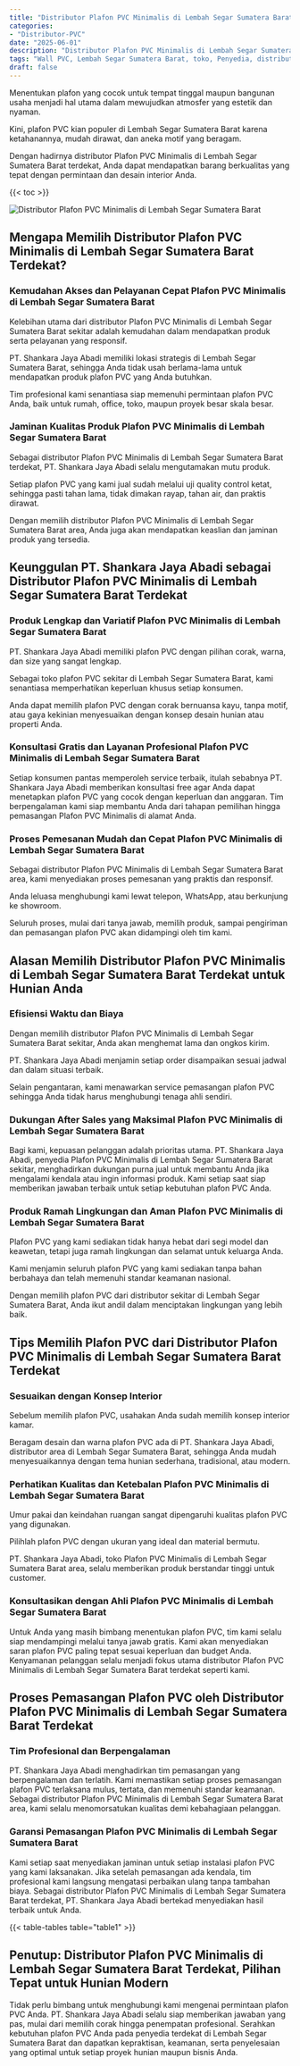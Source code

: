 ```yaml
---
title: "Distributor Plafon PVC Minimalis di Lembah Segar Sumatera Barat"
categories: 
- "Distributor-PVC"
date: "2025-06-01"
description: "Distributor Plafon PVC Minimalis di Lembah Segar Sumatera Barat bagi hunian, kantor, serta toko. Produk terbaik, variasi motif, warna modern, dengan layanan instalasi dikerjakan oleh tim ahli serta kepastian resmi!|Jasa penyediaan Plafon PVC Minimalis di Lembah Segar Sumatera Barat untuk kebutuhan hunian, perkantoran, maupun ritel, beserta panel terbaik dan pemasangan oleh teknisi berpengalaman dan kepastian resmi.|Solusi Plafon PVC Minimalis di Lembah Segar Sumatera Barat yang andal bagi hunian, kantor, dan toko, dengan material berkualitas dan instalasi dikerjakan oleh teknisi berpengalaman dan kepastian resmi.|Distribusi Plafon PVC Minimalis di Lembah Segar Sumatera Barat bagi rumah, kantor, dan ritel, beserta produk unggulan dan pemasangan oleh teknisi profesional, disertai dengan garansi resmi.}"
tags: "Wall PVC, Lembah Segar Sumatera Barat, toko, Penyedia, distributor"
draft: false
---
```


Menentukan plafon yang cocok untuk tempat tinggal maupun bangunan usaha menjadi hal utama dalam mewujudkan atmosfer yang estetik dan nyaman.

Kini, plafon PVC kian populer di Lembah Segar Sumatera Barat karena ketahanannya, mudah dirawat, dan aneka motif yang beragam.

Dengan hadirnya distributor Plafon PVC Minimalis di Lembah Segar Sumatera Barat terdekat, Anda dapat mendapatkan barang berkualitas yang tepat dengan permintaan dan desain interior Anda.

{{< toc >}}

![Distributor Plafon PVC Minimalis di Lembah Segar Sumatera Barat](/images/Distributor-PVC/Distributor-Plafon-PVC-Minimalis-di-Lembah-Segar-Sumatera-Barat.png)


## Mengapa Memilih Distributor Plafon PVC Minimalis di Lembah Segar Sumatera Barat Terdekat?

### Kemudahan Akses dan Pelayanan Cepat Plafon PVC Minimalis di Lembah Segar Sumatera Barat

Kelebihan utama dari distributor Plafon PVC Minimalis di Lembah Segar Sumatera Barat sekitar adalah kemudahan dalam mendapatkan produk serta pelayanan yang responsif.

PT. Shankara Jaya Abadi memiliki lokasi strategis di Lembah Segar Sumatera Barat, sehingga Anda tidak usah berlama-lama untuk mendapatkan produk plafon PVC yang Anda butuhkan.

Tim profesional kami senantiasa siap memenuhi permintaan plafon PVC Anda, baik untuk rumah, office, toko, maupun proyek besar skala besar.

### Jaminan Kualitas Produk Plafon PVC Minimalis di Lembah Segar Sumatera Barat

Sebagai distributor Plafon PVC Minimalis di Lembah Segar Sumatera Barat terdekat, PT. Shankara Jaya Abadi selalu mengutamakan mutu produk.

Setiap plafon PVC yang kami jual sudah melalui uji quality control ketat, sehingga pasti tahan lama, tidak dimakan rayap, tahan air, dan praktis dirawat.

Dengan memilih distributor Plafon PVC Minimalis di Lembah Segar Sumatera Barat area, Anda juga akan mendapatkan keaslian dan jaminan produk yang tersedia.

## Keunggulan PT. Shankara Jaya Abadi sebagai Distributor Plafon PVC Minimalis di Lembah Segar Sumatera Barat Terdekat

### Produk Lengkap dan Variatif Plafon PVC Minimalis di Lembah Segar Sumatera Barat

PT. Shankara Jaya Abadi memiliki plafon PVC dengan pilihan corak, warna, dan size yang sangat lengkap.

Sebagai toko plafon PVC sekitar di Lembah Segar Sumatera Barat, kami senantiasa memperhatikan keperluan khusus setiap konsumen.

Anda dapat memilih plafon PVC dengan corak bernuansa kayu, tanpa motif, atau gaya kekinian menyesuaikan dengan konsep desain hunian atau properti Anda.

### Konsultasi Gratis dan Layanan Profesional Plafon PVC Minimalis di Lembah Segar Sumatera Barat

Setiap konsumen pantas memperoleh service terbaik, itulah sebabnya PT. Shankara Jaya Abadi memberikan konsultasi free agar Anda dapat menetapkan plafon PVC yang cocok dengan keperluan dan anggaran. Tim berpengalaman kami siap membantu Anda dari tahapan pemilihan hingga pemasangan Plafon PVC Minimalis di alamat Anda.

### Proses Pemesanan Mudah dan Cepat Plafon PVC Minimalis di Lembah Segar Sumatera Barat

Sebagai distributor Plafon PVC Minimalis di Lembah Segar Sumatera Barat area, kami menyediakan proses pemesanan yang praktis dan responsif.

Anda leluasa menghubungi kami lewat telepon, WhatsApp, atau berkunjung ke showroom.

Seluruh proses, mulai dari tanya jawab, memilih produk, sampai pengiriman dan pemasangan plafon PVC akan didampingi oleh tim kami.

## Alasan Memilih Distributor Plafon PVC Minimalis di Lembah Segar Sumatera Barat Terdekat untuk Hunian Anda

### Efisiensi Waktu dan Biaya

Dengan memilih distributor Plafon PVC Minimalis di Lembah Segar Sumatera Barat sekitar, Anda akan menghemat lama dan ongkos kirim.

PT. Shankara Jaya Abadi menjamin setiap order disampaikan sesuai jadwal dan dalam situasi terbaik.

Selain pengantaran, kami menawarkan service pemasangan plafon PVC sehingga Anda tidak harus menghubungi tenaga ahli sendiri.

### Dukungan After Sales yang Maksimal Plafon PVC Minimalis di Lembah Segar Sumatera Barat

Bagi kami, kepuasan pelanggan adalah prioritas utama. PT. Shankara Jaya Abadi, penyedia Plafon PVC Minimalis di Lembah Segar Sumatera Barat sekitar, menghadirkan dukungan purna jual untuk membantu Anda jika mengalami kendala atau ingin informasi produk. Kami setiap saat siap memberikan jawaban terbaik untuk setiap kebutuhan plafon PVC Anda.

### Produk Ramah Lingkungan dan Aman Plafon PVC Minimalis di Lembah Segar Sumatera Barat

Plafon PVC yang kami sediakan tidak hanya hebat dari segi model dan keawetan, tetapi juga ramah lingkungan dan selamat untuk keluarga Anda.

Kami menjamin seluruh plafon PVC yang kami sediakan tanpa bahan berbahaya dan telah memenuhi standar keamanan nasional.

Dengan memilih plafon PVC dari distributor sekitar di Lembah Segar Sumatera Barat, Anda ikut andil dalam menciptakan lingkungan yang lebih baik.

## Tips Memilih Plafon PVC dari Distributor Plafon PVC Minimalis di Lembah Segar Sumatera Barat Terdekat

### Sesuaikan dengan Konsep Interior

Sebelum memilih plafon PVC, usahakan Anda sudah memilih konsep interior kamar.

Beragam desain dan warna plafon PVC ada di PT. Shankara Jaya Abadi, distributor area di Lembah Segar Sumatera Barat, sehingga Anda mudah menyesuaikannya dengan tema hunian sederhana, tradisional, atau modern.

### Perhatikan Kualitas dan Ketebalan Plafon PVC Minimalis di Lembah Segar Sumatera Barat

Umur pakai dan keindahan ruangan sangat dipengaruhi kualitas plafon PVC yang digunakan.

Pilihlah plafon PVC dengan ukuran yang ideal dan material bermutu.

PT. Shankara Jaya Abadi, toko Plafon PVC Minimalis di Lembah Segar Sumatera Barat area, selalu memberikan produk berstandar tinggi untuk customer.

### Konsultasikan dengan Ahli Plafon PVC Minimalis di Lembah Segar Sumatera Barat

Untuk Anda yang masih bimbang menentukan plafon PVC, tim kami selalu siap mendampingi melalui tanya jawab gratis. Kami akan menyediakan saran plafon PVC paling tepat sesuai keperluan dan budget Anda. Kenyamanan pelanggan selalu menjadi fokus utama distributor Plafon PVC Minimalis di Lembah Segar Sumatera Barat terdekat seperti kami.

## Proses Pemasangan Plafon PVC oleh Distributor Plafon PVC Minimalis di Lembah Segar Sumatera Barat Terdekat

### Tim Profesional dan Berpengalaman

PT. Shankara Jaya Abadi menghadirkan tim pemasangan yang berpengalaman dan terlatih. Kami memastikan setiap proses pemasangan plafon PVC terlaksana mulus, tertata, dan memenuhi standar keamanan. Sebagai distributor Plafon PVC Minimalis di Lembah Segar Sumatera Barat area, kami selalu menomorsatukan kualitas demi kebahagiaan pelanggan.

### Garansi Pemasangan Plafon PVC Minimalis di Lembah Segar Sumatera Barat

Kami setiap saat menyediakan jaminan untuk setiap instalasi plafon PVC yang kami laksanakan. Jika setelah pemasangan ada kendala, tim profesional kami langsung mengatasi perbaikan ulang tanpa tambahan biaya. Sebagai distributor Plafon PVC Minimalis di Lembah Segar Sumatera Barat terdekat, PT. Shankara Jaya Abadi bertekad menyediakan hasil terbaik untuk Anda.

{{< table-tables table="table1" >}}

## Penutup: Distributor Plafon PVC Minimalis di Lembah Segar Sumatera Barat Terdekat, Pilihan Tepat untuk Hunian Modern

Tidak perlu bimbang untuk menghubungi kami mengenai permintaan plafon PVC Anda. PT. Shankara Jaya Abadi selalu siap memberikan jawaban yang pas, mulai dari memilih corak hingga penempatan profesional. Serahkan kebutuhan plafon PVC Anda pada penyedia terdekat di Lembah Segar Sumatera Barat dan dapatkan kepraktisan, keamanan, serta penyelesaian yang optimal untuk setiap proyek hunian maupun bisnis Anda.